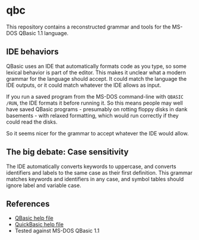 # qbc

This repository contains a reconstructed grammar and tools for the MS-DOS QBasic
1.1 language.

## IDE behaviors

QBasic uses an IDE that automatically formats code as you type, so some lexical
behavior is part of the editor.  This makes it unclear what a modern grammar for
the language should accept.  It could match the language the IDE outputs, or it
could match whatever the IDE allows as input.

If you run a saved program from the MS-DOS command-line with `QBASIC /RUN`, the
IDE formats it before running it.  So this means people may well have saved
QBasic programs - presumably on rotting floppy disks in dank basements - with
relaxed formatting, which would run correctly if they could read the disks.

So it seems nicer for the grammar to accept whatever the IDE would allow.

## The big debate: Case sensitivity

The IDE automatically converts keywords to uppercase, and converts identifiers
and labels to the same case as their first definition.  This grammar matches
keywords and identifiers in any case, and symbol tables should ignore label and
variable case.

## References

- [QBasic help file](https://scruss.com/qbasic_hlp/T0002.html)
- [QuickBasic help file](https://hwiegman.home.xs4all.nl/qb45-man/index.html)
- Tested against MS-DOS QBasic 1.1

